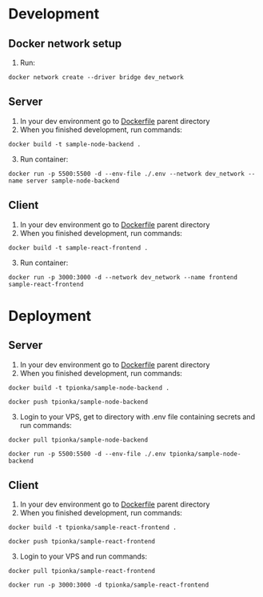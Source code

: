 # Development

## Docker network setup
1. Run:
```
docker network create --driver bridge dev_network
```

## Server
1. In your dev environment go to [Dockerfile](/app/backend/Dockerfile) parent directory
2. When you finished development, run commands:
```
docker build -t sample-node-backend .
```
3. Run container:
```
docker run -p 5500:5500 -d --env-file ./.env --network dev_network --name server sample-node-backend
```

## Client
1. In your dev environment go to [Dockerfile](/app/frontend/Dockerfile) parent directory
2. When you finished development, run commands:
```
docker build -t sample-react-frontend .
```
3. Run container:
```
docker run -p 3000:3000 -d --network dev_network --name frontend sample-react-frontend
```

# Deployment

## Server
1. In your dev environment go to [Dockerfile](/app/backend/Dockerfile) parent directory
2. When you finished development, run commands:
```
docker build -t tpionka/sample-node-backend .
```
```
docker push tpionka/sample-node-backend
```
3. Login to your VPS, get to directory with .env file containing secrets and run commands:
```
docker pull tpionka/sample-node-backend
```
```
docker run -p 5500:5500 -d --env-file ./.env tpionka/sample-node-backend
```

## Client
1. In your dev environment go to [Dockerfile](/app/frontend/Dockerfile) parent directory
2. When you finished development, run commands:
```
docker build -t tpionka/sample-react-frontend .
```
```
docker push tpionka/sample-react-frontend
```
3. Login to your VPS and run commands:
```
docker pull tpionka/sample-react-frontend
```
```
docker run -p 3000:3000 -d tpionka/sample-react-frontend
```